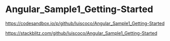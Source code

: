 # Angular_Sample1_Getting-Started

https://codesandbox.io/p/github/luiscoco/Angular_Sample1_Getting-Started

https://stackblitz.com/github/luiscoco/Angular_Sample1_Getting-Started
